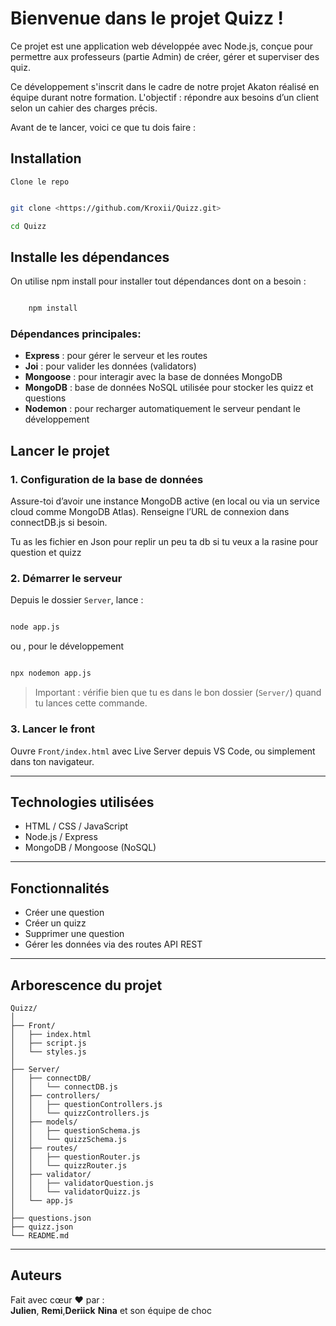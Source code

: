 # Bienvenue dans le projet Quizz !

Ce projet est une application web développée avec Node.js, conçue pour permettre aux professeurs (partie Admin) de créer, gérer et superviser des quiz.

Ce développement s'inscrit dans le cadre de notre projet Akaton réalisé en équipe durant notre formation. L'objectif : répondre aux besoins d’un client selon un cahier des charges précis.

Avant de te lancer, voici ce que tu dois faire :

## Installation

    Clone le repo

```bash

git clone <https://github.com/Kroxii/Quizz.git>

cd Quizz


```

## Installe les dépendances

On utilise npm install pour installer tout dépendances dont on a besoin :

```bash

    npm install

```

### Dépendances principales:

- **Express** : pour gérer le serveur et les routes
- **Joi** : pour valider les données (validators)
- **Mongoose** : pour interagir avec la base de données MongoDB
- **MongoDB** : base de données NoSQL utilisée pour stocker les quizz et questions
- **Nodemon** : pour recharger automatiquement le serveur pendant le développement

## Lancer le projet

### 1. Configuration de la base de données

Assure-toi d’avoir une instance MongoDB active (en local ou via un service cloud comme MongoDB Atlas). Renseigne l’URL de connexion dans connectDB.js si besoin.

Tu as les fichier en Json pour replir un peu ta db si tu veux a la rasine pour question et quizz

### 2. Démarrer le serveur

Depuis le dossier `Server`, lance :

```bash

node app.js

```

ou , pour le développement

```bash

npx nodemon app.js

```

> Important : vérifie bien que tu es dans le bon dossier (`Server/`) quand tu lances cette commande.

### 3. Lancer le front

Ouvre `Front/index.html` avec Live Server depuis VS Code, ou simplement dans ton navigateur.

---

## Technologies utilisées

- HTML / CSS / JavaScript
- Node.js / Express
- MongoDB / Mongoose (NoSQL)

---

## Fonctionnalités

- Créer une question
- Créer un quizz
- Supprimer une question
- Gérer les données via des routes API REST

---

## Arborescence du projet

```
Quizz/
│
├── Front/
│   ├── index.html
│   ├── script.js
│   └── styles.js
│
├── Server/
│   ├── connectDB/
│   │   └── connectDB.js
│   ├── controllers/
│   │   ├── questionControllers.js
│   │   └── quizzControllers.js
│   ├── models/
│   │   ├── questionSchema.js
│   │   └── quizzSchema.js
│   ├── routes/
│   │   ├── questionRouter.js
│   │   └── quizzRouter.js
│   ├── validator/
│   │   ├── validatorQuestion.js
│   │   └── validatorQuizz.js
│   └── app.js
│
├── questions.json
├── quizz.json
└── README.md
```

---

## Auteurs

Fait avec cœur ❤️ par :  
**Julien**, **Remi**,**Deriick**
**Nina** et son équipe de choc
